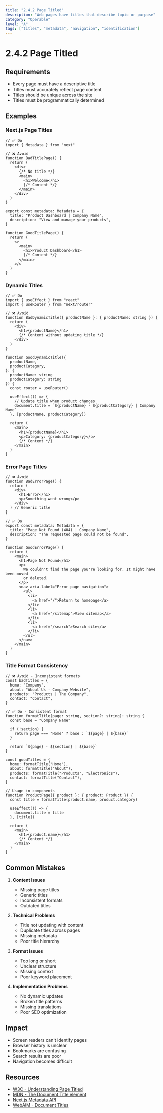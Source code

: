 ```yaml
---
title: "2.4.2 Page Titled"
description: "Web pages have titles that describe topic or purpose"
category: "Operable"
level: "A"
tags: ["titles", "metadata", "navigation", "identification"]
---
```


# 2.4.2 Page Titled

## Requirements

- Every page must have a descriptive title
- Titles must accurately reflect page content
- Titles should be unique across the site
- Titles must be programmatically determined

## Examples

### Next.js Page Titles

```tsx
// ✅ Do
import { Metadata } from "next"

// ❌ Avoid
function BadTitlePage() {
  return (
    <div>
      {/* No title */}
      <main>
        <h1>Welcome</h1>
        {/* Content */}
      </main>
    </div>
  )
}

export const metadata: Metadata = {
  title: "Product Dashboard | Company Name",
  description: "View and manage your products",
}

function GoodTitlePage() {
  return (
    <>
      <main>
        <h1>Product Dashboard</h1>
        {/* Content */}
      </main>
    </>
  )
}
```

### Dynamic Titles

```tsx
// ✅ Do
import { useEffect } from "react"
import { useRouter } from "next/router"

// ❌ Avoid
function BadDynamicTitle({ productName }: { productName: string }) {
  return (
    <div>
      <h1>{productName}</h1>
      {/* Content without updating title */}
    </div>
  )
}

function GoodDynamicTitle({
  productName,
  productCategory,
}: {
  productName: string
  productCategory: string
}) {
  const router = useRouter()

  useEffect(() => {
    // Update title when product changes
    document.title = `${productName} - ${productCategory} | Company Name`
  }, [productName, productCategory])

  return (
    <main>
      <h1>{productName}</h1>
      <p>Category: {productCategory}</p>
      {/* Content */}
    </main>
  )
}
```

### Error Page Titles

```tsx
// ❌ Avoid
function BadErrorPage() {
  return (
    <div>
      <h1>Error</h1>
      <p>Something went wrong</p>
    </div>
  ) // Generic title
}

// ✅ Do
export const metadata: Metadata = {
  title: "Page Not Found (404) | Company Name",
  description: "The requested page could not be found",
}

function GoodErrorPage() {
  return (
    <main>
      <h1>Page Not Found</h1>
      <p>
        We couldn't find the page you're looking for. It might have been moved
        or deleted.
      </p>
      <nav aria-label="Error page navigation">
        <ul>
          <li>
            <a href="/">Return to homepage</a>
          </li>
          <li>
            <a href="/sitemap">View sitemap</a>
          </li>
          <li>
            <a href="/search">Search site</a>
          </li>
        </ul>
      </nav>
    </main>
  )
}
```

### Title Format Consistency

```tsx
// ❌ Avoid - Inconsistent formats
const badTitles = {
  home: "Company",
  about: "About Us - Company Website",
  products: "Products | The Company",
  contact: "Contact",
}

// ✅ Do - Consistent format
function formatTitle(page: string, section?: string): string {
  const base = "Company Name"

  if (!section) {
    return page === "Home" ? base : `${page} | ${base}`
  }

  return `${page} - ${section} | ${base}`
}

const goodTitles = {
  home: formatTitle("Home"),
  about: formatTitle("About"),
  products: formatTitle("Products", "Electronics"),
  contact: formatTitle("Contact"),
}

// Usage in components
function ProductPage({ product }: { product: Product }) {
  const title = formatTitle(product.name, product.category)

  useEffect(() => {
    document.title = title
  }, [title])

  return (
    <main>
      <h1>{product.name}</h1>
      {/* Content */}
    </main>
  )
}
```

## Common Mistakes

1. **Content Issues**

   - Missing page titles
   - Generic titles
   - Inconsistent formats
   - Outdated titles

2. **Technical Problems**

   - Title not updating with content
   - Duplicate titles across pages
   - Missing metadata
   - Poor title hierarchy

3. **Format Issues**

   - Too long or short
   - Unclear structure
   - Missing context
   - Poor keyword placement

4. **Implementation Problems**
   - No dynamic updates
   - Broken title patterns
   - Missing translations
   - Poor SEO optimization

## Impact

- Screen readers can't identify pages
- Browser history is unclear
- Bookmarks are confusing
- Search results are poor
- Navigation becomes difficult

## Resources

- [W3C - Understanding Page Titled](https://www.w3.org/WAI/WCAG21/Understanding/page-titled.html)
- [MDN - The Document Title element](https://developer.mozilla.org/en-US/docs/Web/HTML/Element/title)
- [Next.js Metadata API](https://nextjs.org/docs/app/api-reference/functions/generate-metadata)
- [WebAIM - Document Titles](https://webaim.org/techniques/semanticstructure/#title)
